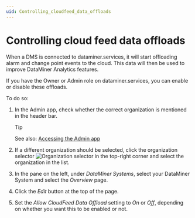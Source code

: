 ```yaml
---
uid: Controlling_cloudfeed_data_offloads
---
```


# Controlling cloud feed data offloads

When a DMS is connected to dataminer.services, it will start offloading alarm and change point events to the cloud. This data will then be used to improve DataMiner Analytics features.

If you have the Owner or Admin role on dataminer.services, you can enable or disable these offloads.

To do so:

1. In the Admin app, check whether the correct organization is mentioned in the header bar.

   > [!TIP]
   > See also: [Accessing the Admin app](xref:Accessing_the_Admin_app)

1. If a different organization should be selected, click the organization selector ![Organization selector](~/user-guide/images/Cloud_Admin_Selector_icon.png) in the top-right corner and select the organization in the list.

1. In the pane on the left, under *DataMiner Systems*, select your DataMiner System and select the *Overview* page.

1. Click the *Edit* button at the top of the page.

1. Set the *Allow CloudFeed Data Offload* setting to *On* or *Off*, depending on whether you want this to be enabled or not.
